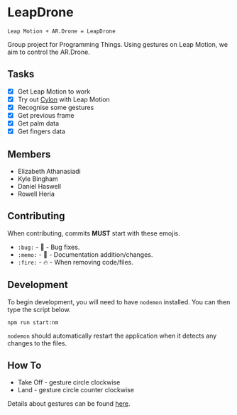 # LeapDrone

`Leap Motion + AR.Drone = LeapDrone`

Group project for Programming Things. Using gestures on Leap Motion, we aim to control the AR.Drone.

## Tasks

- [x] Get Leap Motion to work
- [x] Try out [Cylon](https://github.com/hybridgroup/cylon/) with Leap Motion
- [x] Recognise some gestures
- [x] Get previous frame
- [x] Get palm data
- [x] Get fingers data

## Members

- Elizabeth Athanasiadi
- Kyle Bingham
- Daniel Haswell
- Rowell Heria

## Contributing

When contributing, commits **MUST** start with these emojis.

- `:bug:` - :bug: - Bug fixes.
- `:memo:` - :memo: - Documentation addition/changes.
- `:fire:` - :fire: - When removing code/files.

## Development

To begin development, you will need to have `nodemon` installed. You can then type the script below.

```
npm run start:nm
```

`nodemon` should automatically restart the application when it detects any changes to the files.

## How To

- Take Off - gesture circle clockwise
- Land - gesture circle counter clockwise

Details about gestures can be found [here](https://developer.leapmotion.com/documentation/javascript/devguide/Leap_Gestures.html).
